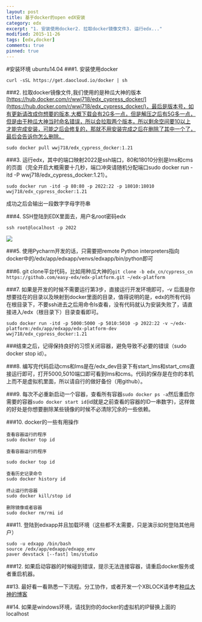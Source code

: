 ```yaml
---
layout: post
title: 基于docker的open edX安装
category: edx
excerpt: "1. 安装使用docker2. 拉取docker镜像文件3. 运行edx..."
modified: 2015-11-26
tags: [edx,docker]
comments: true
pinned: true
---
```



#安装环境 ubuntu14.04
###1. 安装使用docker

```
curl -sSL https://get.daocloud.io/docker | sh
```

###2. 拉取docker镜像文件,我们使用的是种瓜大神的版本[https://hub.docker.com/r/wwj718/edx_cypress_docker/](https://hub.docker.com/r/wwj718/edx_cypress_docker/)，最后是版本号，如有更新请改成你想要的版本,大概下载会有2G多一点，但是解压之后有5G多一点，但是由于种瓜大神当时命名错误，所以会拉取两个版本，所以剩余空间要10以上才能完成安装，可能之后会修复的，那就不用安装完成之后在删除了其中一个了，最后会告诉你怎么删除。

```
sudo docker pull wwj718/edx_cypress_docker:1.21
```

###3. 运行edx，其中的端口映射2022是ssh端口，80和18010分别是lms和cms的页面（完全开启大概需要十几秒，端口冲突请随机分配端口sudo docker run -itd -P wwj718/edx_cypress_docker:1.21）。
```
sudo docker run -itd -p 80:80 -p 2022:22 -p 18010:18010 wwj718/edx_cypress_docker:1.21
```
成功之后会输出一段数字字母字符串

###4. SSH登陆到EDX里面去，用户名root密码edx

```
ssh root@localhost -p 2022
```
![](http://i.imgur.com/LSjenoJ.jpg)

###5. 使用Pycharm开发的话，只需要把remote Python interpreters指向docker中的/edx/app/edxapp/venvs/edxapp/bin/python即可

###6. git clone平台代码，比如用种瓜大神的`git clone -b edx_cn/cypress_cn https://github.com/easy-edx/edx-platform.git ~/edx-platform`

###7. 如果是开发的时候不需要运行第3步，直接运行开发环境即可，-v 后面是你想要挂在的目录以及映射到docker里面的目录，值得说明的是，edx的所有代码在根目录下，不要ssh进去之后用命令ls查看，没有代码就认为安装失败了，请直接进入/edx（根目录下）目录查看即可。

```
sudo docker run -itd -p 5000:5000 -p 5010:5010 -p 2022:22 -v ~/edx-platform:/edx/app/edxapp/edx-platform-dev wwj718/edx_cypress_docker:1.21
```
###结束之后，记得保持良好的习惯关闭容器，避免导致不必要的错误（sudo docker stop id）。

###8. 编写完代码启动cms和lms是在/edx_dev目录下有start_lms和start_cms直接运行即可，打开5000,5010端口即可看到lms和cms。代码的保存是在你的本机上而不是虚拟机里面，所以请自行的做好备份（用github）。

###9. 每次不必重新启动一个容器，查看所有容器`sudo docker ps -a`然后重启你需要的容器`sudo docker start id`(id就是之前查看的容器的ID一串数字)，这样做的好处是你想要删除某些镜像的时候不必清除冗余的一些依赖。

###10. docker的一些有用操作
```
查看容器运行的程序
sudo docker top id

查看容器运行的程序

sudo docker top id

查看历史记录命令
sudo docker history id

终止运行的容器
sudo docker kill/stop id

删除镜像或者容器
sudo docker rm/rmi id
```

###11. 登陆到edxapp并且加载环境（这些都不太需要，只是演示如何登陆其他用户）
```
sudo -u edxapp /bin/bash
source /edx/app/edxapp/edxapp_env
paver devstack [--fast] lms/studio
```

###12. 如果启动容器的时候碰到错误，提示无法连接容器，请重启docker服务或者重启机器。

##13. 最好看一看熟悉一下流程。分工协作，或者开发一个XBLOCK请参考[种瓜大神的博客](http://wwj718.github.io/install-youkuXblock-into-edx.html)

##14. 如果是windows环境，请找到你的docker的虚拟机的IP替换上面的localhost

